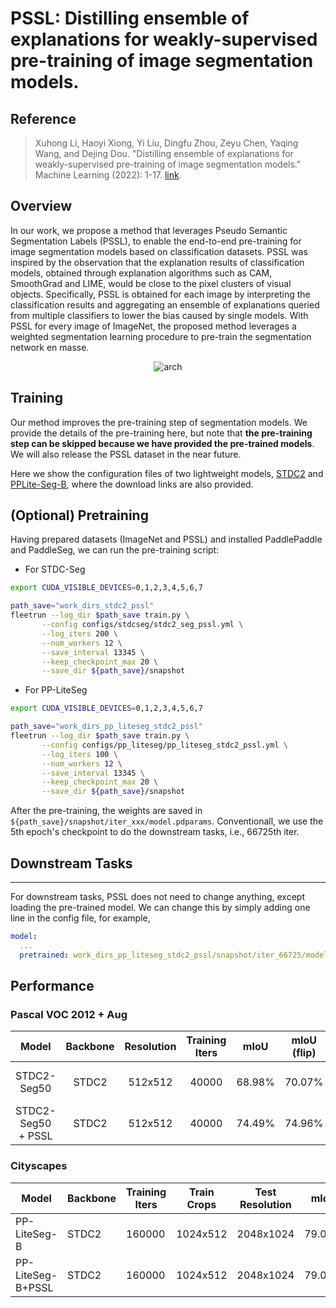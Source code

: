 # PSSL: Distilling ensemble of explanations for weakly-supervised pre-training of image segmentation models.

## Reference

> Xuhong Li, Haoyi Xiong, Yi Liu, Dingfu Zhou, Zeyu Chen, Yaqing Wang, and Dejing Dou. "Distilling ensemble of explanations for weakly-supervised pre-training of image segmentation models." Machine Learning (2022): 1-17. [link](todo).


## Overview

In our work, we propose a method that leverages Pseudo Semantic Segmentation Labels (PSSL), to enable the end-to-end pre-training for image segmentation models based on classification datasets. PSSL was inspired by the observation that the explanation results of classification models, obtained through explanation algorithms such as CAM, SmoothGrad and LIME, would be close to the pixel clusters of visual objects. Specifically, PSSL is obtained for each image by interpreting the classification results and aggregating an ensemble of explanations queried from multiple classifiers to lower the bias caused by single models. With PSSL for every image of ImageNet, the proposed method leverages a weighted segmentation learning procedure to pre-train the segmentation network en masse.

<div align="center">
<img src="https://user-images.githubusercontent.com/13829174/177077386-0dc77e5b-2832-45ae-bfdb-37c0a5e75c19.jpg" alt="arch"  />
</div>


## Training

Our method improves the pre-training step of segmentation models. We provide the details of the pre-training here, but note that **the pre-training step can be skipped because we have provided the pre-trained models**. We will also release the PSSL dataset in the near future.

Here we show the configuration files of two lightweight models, [STDC2](todo) and [PPLite-Seg-B](todo), where the download links are also provided.

**(Optional) Pretraining**
---

Having prepared datasets (ImageNet and PSSL) and installed PaddlePaddle and PaddleSeg, we can run the pre-training script:

* For STDC-Seg

```bash
export CUDA_VISIBLE_DEVICES=0,1,2,3,4,5,6,7

path_save="work_dirs_stdc2_pssl"
fleetrun --log_dir $path_save train.py \
       --config configs/stdcseg/stdc2_seg_pssl.yml \
       --log_iters 200 \
       --num_workers 12 \
       --save_interval 13345 \
       --keep_checkpoint_max 20 \
       --save_dir ${path_save}/snapshot
```

* For PP-LiteSeg

```bash
export CUDA_VISIBLE_DEVICES=0,1,2,3,4,5,6,7

path_save="work_dirs_pp_liteseg_stdc2_pssl"
fleetrun --log_dir $path_save train.py \
       --config configs/pp_liteseg/pp_liteseg_stdc2_pssl.yml \
       --log_iters 100 \
       --num_workers 12 \
       --save_interval 13345 \
       --keep_checkpoint_max 20 \
       --save_dir ${path_save}/snapshot
```

After the pre-training, the weights are saved in `${path_save}/snapshot/iter_xxx/model.pdparams`. Conventionall, we use the 5th epoch's checkpoint to do the downstream tasks, i.e., 66725th iter.

## Downstream Tasks
---

For downstream tasks, PSSL does not need to change anything, except loading the pre-trained model. We can change this by simply adding one line in the config file, for example,

```yml
model:
  ...
  pretrained: work_dirs_pp_liteseg_stdc2_pssl/snapshot/iter_66725/model.pdparams
```


## Performance


### Pascal VOC 2012 + Aug

| Model | Backbone | Resolution | Training Iters | mIoU | mIoU (flip) | mIoU (ms+flip) | Links |
|:-:|:-:|:-:|:-:|:-:|:-:|:-:|:-:|
|STDC2-Seg50|STDC2|512x512|40000|68.98%|70.07%|69.99%|[model](https://bj.bcebos.com/paddleseg/dygraph/pascal_voc12/stdc2_seg_voc12aug_512x512_40k/model.pdparams) \| [log](https://bj.bcebos.com/paddleseg/dygraph/pascal_voc12/stdc2_seg_voc12aug_512x512_40k/train.log) \| [vdl](https://paddlepaddle.org.cn/paddle/visualdl/service/app?id=46d5d3cead36ee9d16df1d06b121b3bc) |
|STDC2-Seg50 + PSSL|STDC2|512x512|40000|74.49%|74.96%|75.79%|[model](todo) \| [log](todo) \| [vdl](todo) |

### Cityscapes

| Model | Backbone | Training Iters | Train Crops | Test Resolution | mIoU | mIoU (flip) | mIoU (ms+flip) | Links |
|-|-|-|-|-|-|-|-|-|
|PP-LiteSeg-B|STDC2|160000|1024x512|2048x1024|79.04%|79.52%|79.85%|[config](./pp_liteseg_stdc2_cityscapes_1024x512_scale1.0_160k.yml)\|[model](https://paddleseg.bj.bcebos.com/dygraph/cityscapes/pp_liteseg_stdc2_cityscapes_1024x512_scale1.0_160k/model.pdparams)\|[log](https://paddleseg.bj.bcebos.com/dygraph/cityscapes/pp_liteseg_stdc2_cityscapes_1024x512_scale1.0_160k/train.log)\|[vdl](https://www.paddlepaddle.org.cn/paddle/visualdl/service/app/scalar?id=12fa0144ca6a1541186afd2c53d31bcb)|
|PP-LiteSeg-B+PSSL|STDC2|160000|1024x512|2048x1024|79.06%|79.61%|79.97%|[config](./pp_liteseg_stdc2_cityscapes_1024x512_scale1.0_160k_pssl.yml)\|[model](todo)\|[log](todo)\|[vdl](todo)|
